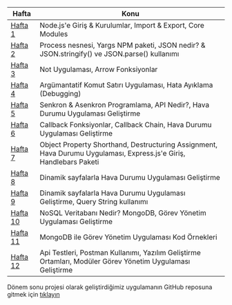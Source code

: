 

|   Hafta     | Konu     |
| ----------- | -------- |
|[Hafta 1](https://github.com/berkanserbes/nodejs-reports/blob/main/Hafta1_BerkanSerbes_22360859353.pdf)        |  Node.js'e Giriş & Kurulumlar, Import & Export, Core Modules    |
| [Hafta 2](https://github.com/berkanserbes/nodejs-reports/blob/main/Hafta2_BerkanSerbes_22360859353.pdf)        |   Process nesnesi, Yargs NPM paketi, JSON nedir? & JSON.stringify() ve JSON.parse() kullanımı    |
| [Hafta 3](https://github.com/berkanserbes/nodejs-reports/blob/main/Hafta3_BerkanSerbes_22360859353.pdf)       |  Not Uygulaması, Arrow Fonksiyonlar   |
| [Hafta 4](https://github.com/berkanserbes/nodejs-reports/blob/main/Hafta4_BerkanSerbes_22360859353.pdf)       |  Argümantatif Komut Satırı Uygulaması, Hata Ayıklama (Debugging)  |
| [Hafta 5](https://github.com/berkanserbes/nodejs-reports/blob/main/Hafta5_BerkanSerbes_22360859353.pdf)       |  Senkron & Asenkron Programlama, API Nedir?, Hava Durumu Uygulaması Geliştirme   |
| [Hafta 6](https://github.com/berkanserbes/nodejs-reports/blob/main/Hafta6_BerkanSerbes_22360859353.pdf)       |  Callback Fonksiyonlar, Callback Chain, Hava Durumu Uygulaması Geliştirme    |
| [Hafta 7](https://github.com/berkanserbes/nodejs-reports/blob/main/Hafta7_BerkanSerbes_22360859353.pdf)       |  Object Property Shorthand, Destructuring Assignment, Hava Durumu Uygulaması, Express.js'e Giriş, Handlebars Paketi   |
| [Hafta 8](https://github.com/berkanserbes/nodejs-reports/blob/main/Hafta8_BerkanSerbes_22360859353.pdf)       |  Dinamik sayfalarla Hava Durumu Uygulaması Geliştirme   |
| [Hafta 9](https://github.com/berkanserbes/nodejs-reports/blob/main/Hafta9_BerkanSerbes_22360859353.pdf)       |  Dinamik sayfalarla Hava Durumu Uygulaması Geliştirme, Query String kullanımı   |
| [Hafta 10](https://github.com/berkanserbes/nodejs-reports/blob/main/Hafta10_BerkanSerbes_22360859353.pdf)       |  NoSQL Veritabanı Nedir? MongoDB, Görev Yönetim Uygulaması Geliştirme    |
| [Hafta 11](https://github.com/berkanserbes/nodejs-reports/blob/main/Hafta12_BerkanSerbes_22360859353.pdf)       | MongoDB ile Görev Yönetim Uygulaması Kod Örnekleri |
| [Hafta 12](https://github.com/berkanserbes/nodejs-reports/blob/main/Hafta14_BerkanSerbes_22360859353.pdf)       | Api Testleri, Postman Kullanımı, Yazılım Geliştirme Ortamları, Modüler Görev Yönetim Uygulaması Geliştirme  |

Dönem sonu projesi olarak geliştirdiğimiz uygulamanın GitHub reposuna gitmek için [tıklayın](https://github.com/NodeJS-StudentManagement/StudentManagement)